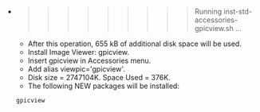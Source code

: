 * >>>>>>>>> Running inst-std-accessories-gpicview.sh ...
  * After this operation, 655 kB of additional disk space will be used.
  * Install Image Viewer: gpicview.
  * Insert gpicview in Accessories menu.
  * Add alias viewpic='gpicview'.
  * Disk size = 2747104K. Space Used = 376K.
  * The following NEW packages will be installed:
  ```bash
  gpicview
  ```
